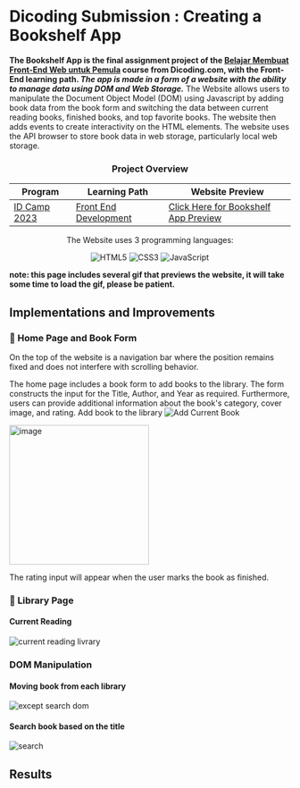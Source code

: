# Dicoding Submission : Creating a Bookshelf App
**The Bookshelf App is the final assignment project of the [Belajar Membuat Front-End Web untuk Pemula](https://www.dicoding.com/academies/315) course from Dicoding.com, with the Front-End learning path. *The app is made in a form of a website with the ability to manage data using DOM and Web Storage.*** The Website allows users to manipulate the Document Object Model (DOM) using Javascript by adding book data from the book form and switching the data between current reading books, finished books, and top favorite books. The website then adds events to create interactivity on the HTML elements. The website uses the API browser to store book data in web storage, particularly local web storage.


<div align="center">

<h3>Project Overview</h3>
  
| Program       | Learning Path           | Website Preview       |
| ------------- | ------------------------| ------------------------|
| [ID Camp 2023](https://idcamp.ioh.co.id/) | [Front End Development](https://www.dicoding.com/learningpaths/22) | [Click Here for Bookshelf App Preview](https://fiennaalya.github.io/Bookshelf-App-Dicoding-Submission/) |

<p>The Website uses 3 programming languages:</p>
<p align="center">
  <img src="https://img.shields.io/badge/HTML5-E34F26?style=for-the-badge&logo=html5&logoColor=white" alt="HTML5"/>
  <img src="https://img.shields.io/badge/CSS3-1572B6?style=for-the-badge&logo=css3&logoColor=white" alt="CSS3"/>
  <img src="https://img.shields.io/badge/JavaScript-F7DF1E?style=for-the-badge&logo=javascript&logoColor=black" alt="JavaScript"/>
</p>
</div>

**note: this page includes several gif that previews the website, it will take some time to load the gif, please be patient.**

## Implementations and Improvements
### 📌 Home Page and Book Form
On the top of the website is a navigation bar where the position remains fixed and does not interfere with scrolling behavior.

The home page includes a book form to add books to the library. The form constructs the input for the Title, Author, and Year as required. Furthermore, users can provide additional information about the book's category, cover image, and rating.
Add book to the library
![Add Current Book](https://github.com/fiennaalya/Bookshelf-App-Dicoding-Submission/assets/99575596/5a13213f-ffac-478d-9fd4-e0e7ca2b07ee)

<img width="250" alt="image" src="https://github.com/fiennaalya/Bookshelf-App-Dicoding-Submission/assets/99575596/be3ee14f-09a7-4a83-9261-4934b4efad95">
<p>The rating input will appear when the user marks the book as finished.</p>


### 📌 Library Page
#### Current Reading
![current reading livrary](https://github.com/fiennaalya/Bookshelf-App-Dicoding-Submission/assets/99575596/c148625d-c1d4-4dbb-a3dc-846dbd50e405)

### DOM Manipulation
#### Moving book from each library
![except search dom](https://github.com/fiennaalya/Bookshelf-App-Dicoding-Submission/assets/99575596/4567cc79-3d3e-414a-9b59-97448af418e9)

#### Search book based on the title
![search](https://github.com/fiennaalya/Bookshelf-App-Dicoding-Submission/assets/99575596/7b523a52-a65e-471f-bf20-e7842fd4211a)

## Results
